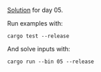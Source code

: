 [Solution](src/bin/05.rs) for day 05.

Run examples with:
```
cargo test --release
```

And solve inputs with:
```
cargo run --bin 05 --release
```
